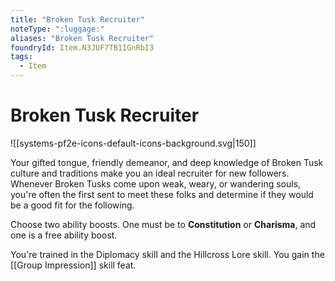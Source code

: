 ```yaml
---
title: "Broken Tusk Recruiter"
noteType: ":luggage:"
aliases: "Broken Tusk Recruiter"
foundryId: Item.N3JUF7TB1IGnRbI3
tags:
  - Item
---
```


# Broken Tusk Recruiter
![[systems-pf2e-icons-default-icons-background.svg|150]]

Your gifted tongue, friendly demeanor, and deep knowledge of Broken Tusk culture and traditions make you an ideal recruiter for new followers. Whenever Broken Tusks come upon weak, weary, or wandering souls, you're often the first sent to meet these folks and determine if they would be a good fit for the following.

Choose two ability boosts. One must be to **Constitution** or **Charisma**, and one is a free ability boost.

You're trained in the Diplomacy skill and the Hillcross Lore skill. You gain the [[Group Impression]] skill feat.
